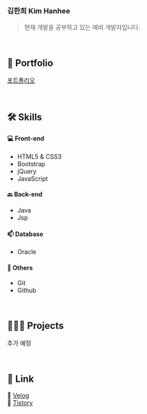 ### 김한희 Kim Hanhee
> 현재 개발을 공부하고 있는 예비 개발자입니다.

<br>

🚀 Portfolio
----------
[포트폴리오](https://www.notion.so/dc2e35b5cf44417b9d1d11f4876aee57)

<br>

🛠 Skills 
----------
#### 💻 Front-end
- HTML5 & CSS3  
- Bootstrap  
- jQuery  
- JavaScript  
  
#### 🔙 Back-end  
- Java  
- Jsp  
  
#### 📫 Database  
- Oracle  
  
#### 👏 Others  
- Git  
- Github  

<br>

👩🏻‍💻 Projects
----------
추가 예정

<br>

🌱 Link
----------
🔗 [Velog](https://velog.io/@hanheekim)  
📕 [Tistory](https://marchdev.tistory.com)
